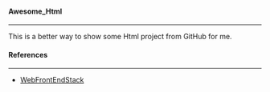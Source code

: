 #### Awesome_Html
---

This is a better way to show some Html project from GitHub for me.

#### References
---

- [WebFrontEndStack](https://github.com/unruledboy/WebFrontEndStack)
